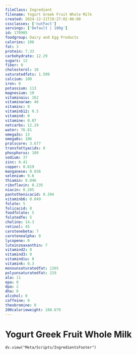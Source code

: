 ```yaml
---
fileClass: Ingredient
filename: Yogurt Greek Fruit Whole Milk
created: 2024-12-21T19:27:02-06:00
cssclasses: ['nutFact']
servings: ['Default | 100g']
id: 170905
foodgroup: Dairy and Egg Products
calories: 106
fat: 3
protein: 7.33
carbohydrate: 12.29
sugars: 12
fiber: 0
cholesterol: 10
saturatedfats: 1.599
calcium: 100
iron: 0
potassium: 113
magnesium: 10
vitaminaiu: 162
vitaminarae: 46
vitaminc: 0
vitaminb12: 0.5
vitamind: 0
vitamine: 0.07
netcarbs: 12.29
water: 76.81
omega3s: 13
omega6s: 106
pralscore: 3.677
transfattyacids: 0
phosphorus: 109
sodium: 37
zinc: 0.41
copper: 0.019
manganese: 0.036
selenium: 9.6
thiamin: 0.046
riboflavin: 0.235
niacin: 0.205
pantothenicacid: 0.394
vitaminb6: 0.049
folate: 5
folicacid: 0
foodfolate: 5
folatedfe: 5
choline: 14.3
retinol: 45
carotenebeta: 7
carotenealpha: 0
lycopene: 0
luteinzeaxanthin: 7
vitamind2: 0
vitamind3: 0
vitamindiu: 0
vitamink: 0.3
monounsaturatedfat: 1265
polyunsaturatedfat: 219
ala: 11
epa: 0
dpa: 2
dha: 0
alcohol: 0
caffeine: 0
theobromine: 0
200calorieweight: 188.679
---
```


# Yogurt Greek Fruit Whole Milk

```dataviewjs
dv.view("Meta/Scripts/IngredientsFooter")
```